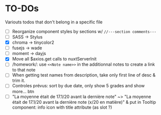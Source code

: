 # TO-DOs
Variouts todos that don't belong in a specific file

- [ ] Reorganize component styles by sections w/ `//---section comments---`
- [ ] SASS -> Stylus
- [x] chroma -> tinycolor2
- [ ] fusejs -> wade
- [ ] moment -> dayjs
- [x] Move all $axios.get calls to nuxtServerInit
- [ ] /homework/: use `<<Note name>>` in the additionnal notes to create a link to that note
- [ ] When getting test names from description, take only first line of desc & trim it.
- [ ] Controles prévus: sort by due date, only show 5 grades and show more... btn
- [ ] "La moyenne était de 17.1/20 avant la dernière note" ~> "La moyenne était de 17.1/20 avant la dernière note (x/20 en matière)" & put in Tooltip component: info icon with title attribute (as slot ?)